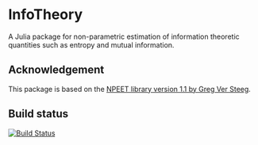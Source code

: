 # InfoTheory

A Julia package for non-parametric estimation of information theoretic quantities such as entropy and mutual information.

## Acknowledgement

This package is based on the [NPEET library version 1.1 by Greg Ver Steeg](http://www.isi.edu/~gregv/npeet.html).

## Build status

[![Build Status](https://travis-ci.org/robertfeldt/InfoTheory.jl.svg?branch=master)](https://travis-ci.org/robertfeldt/InfoTheory.jl)
